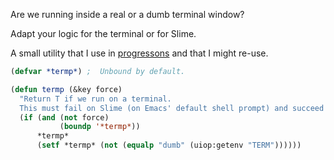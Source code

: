 
Are we running inside a real or a dumb terminal window?

Adapt your logic for the terminal or for Slime.

A small utility that I use in [progressons](https://github.com/vindarel/progressons) and that I might re-use.


~~~lisp
(defvar *termp*) ;  Unbound by default.

(defun termp (&key force)
  "Return T if we run on a terminal.
  This must fail on Slime (on Emacs' default shell prompt) and succeed on a Lisp in a terminal window."
  (if (and (not force)
           (boundp '*termp*))
      *termp*
      (setf *termp* (not (equalp "dumb" (uiop:getenv "TERM"))))))
~~~
